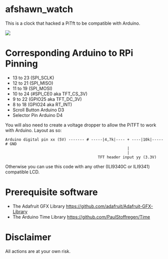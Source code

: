 # afshawn_watch
This is a clock that hacked a PiTft to be compatible with Arduino.


![](https://i.imgur.com/HrY3i7Y.png)


# Corresponding Arduino to RPi Pinning
* 13 to 23 (SPI_SCLK)
* 12 to 21 (SPI_MISO)
* 11 to 19 (SPI_MOSI)
* 10 to 24 (#SPI_CE0 aka TFT_CS_3V) 
* 9 to 22 (GPIO25 aka TFT_DC_3V) 
* 8 to 18 (GPIO24 aka RT_INT)
* Scroll Button Arduino D3
* Selector Pin Arduino D4

You will also need to create a voltage dropper to allow the PiTFT to work with Arduino.
Layout as so:
```
Arduino digital pin xx (5V) ------- # -----|4,7k|---- + ----|10k|-----# GND
                                                      |
                                                      |
                                         TFT header input yy (3.3V)
```



Otherwise you can use this code with any other (ILI9340C or ILI9341) compatible LCD.
# Prerequisite software
* The Adafruit GFX Library https://github.com/adafruit/Adafruit-GFX-Library
* The Arduino Time Library https://github.com/PaulStoffregen/Time

# Disclaimer
All actions are at your own risk.
